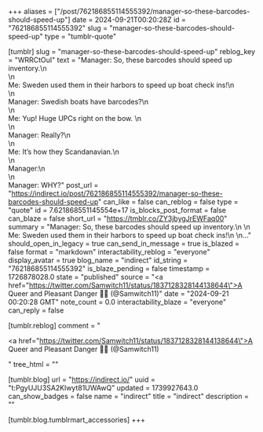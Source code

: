 +++
aliases = ["/post/762186855114555392/manager-so-these-barcodes-should-speed-up"]
date = 2024-09-21T00:20:28Z
id = "762186855114555392"
slug = "manager-so-these-barcodes-should-speed-up"
type = "tumblr-quote"

[tumblr]
slug = "manager-so-these-barcodes-should-speed-up"
reblog_key = "WRRCtOuI"
text = "Manager: So, these barcodes should speed up inventory.\n<br/>\n<br/>Me: Sweden used them in their harbors to speed up boat check ins!\n<br/>\n<br/>Manager: Swedish boats have barcodes?\n<br/>\n<br/>Me: Yup! Huge UPCs right on the bow. \n<br/>\n<br/>Manager: Really?\n<br/>\n<br/>Me: It&rsquo;s how they Scandanavian.\n<br/>\n<br/>Manager:\n<br/>\n<br/>Manager: WHY?"
post_url = "https://indirect.io/post/762186855114555392/manager-so-these-barcodes-should-speed-up"
can_like = false
can_reblog = false
type = "quote"
id = 7.621868551145554e+17
is_blocks_post_format = false
can_blaze = false
short_url = "https://tmblr.co/ZY3jbygJrEWFaq00"
summary = "Manager: So, these barcodes should speed up inventory.\n \n Me: Sweden used them in their harbors to speed up boat check ins!\n \n..."
should_open_in_legacy = true
can_send_in_message = true
is_blazed = false
format = "markdown"
interactability_reblog = "everyone"
display_avatar = true
blog_name = "indirect"
id_string = "762186855114555392"
is_blaze_pending = false
timestamp = 1726878028.0
state = "published"
source = "<a href=\"https://twitter.com/Samwitch11/status/1837128328144138644\">A Queer and Pleasant Danger 🦖🦕 (@Samwitch11)</a>"
date = "2024-09-21 00:20:28 GMT"
note_count = 0.0
interactability_blaze = "everyone"
can_reply = false

[tumblr.reblog]
comment = "<p><a href=\"https://twitter.com/Samwitch11/status/1837128328144138644\">A Queer and Pleasant Danger 🦖🦕 (@Samwitch11)</a></p>"
tree_html = ""

[tumblr.blog]
url = "https://indirect.io/"
uuid = "t:PgyUJU3SA2Klwyt81UWAwQ"
updated = 1739927643.0
can_show_badges = false
name = "indirect"
title = "indirect"
description = ""

[tumblr.blog.tumblrmart_accessories]
+++

